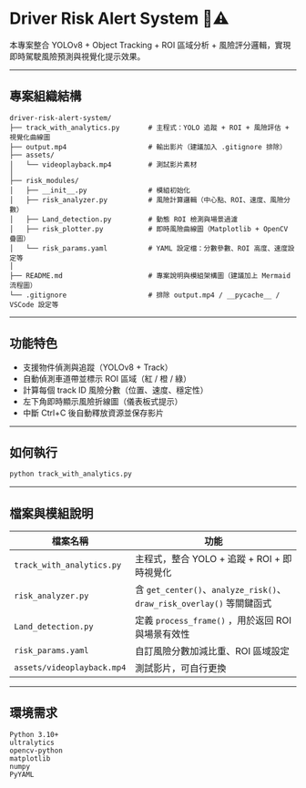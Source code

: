 # Driver Risk Alert System 🚗⚠️

本專案整合 YOLOv8 + Object Tracking + ROI 區域分析 + 風險評分邏輯，實現即時駕駛風險預測與視覺化提示效果。

---

## 專案組織結構

```
driver-risk-alert-system/
├── track_with_analytics.py       # 主程式：YOLO 追蹤 + ROI + 風險評估 + 視覺化曲線圖
├── output.mp4                    # 輸出影片（建議加入 .gitignore 排除）
├── assets/
│   └── videoplayback.mp4         # 測試影片素材
│
├── risk_modules/
│   ├── __init__.py               # 模組初始化
│   ├── risk_analyzer.py          # 風險計算邏輯（中心點、ROI、速度、風險分數）
│   ├── Land_detection.py         # 動態 ROI 檢測與場景過濾
│   ├── risk_plotter.py           # 即時風險曲線圖（Matplotlib + OpenCV 疊圖）
│   └── risk_params.yaml          # YAML 設定檔：分數參數、ROI 高度、速度設定等
│
├── README.md                     # 專案說明與模組架構圖（建議加上 Mermaid 流程圖）
└── .gitignore                    # 排除 output.mp4 / __pycache__ / VSCode 設定等

```

---

## 功能特色

* 支援物件偵測與追蹤（YOLOv8 + Track）
* 自動偵測車道帶並標示 ROI 區域（紅 / 橙 / 綠）
* 計算每個 track ID 風險分數（位置、速度、穩定性）
* 左下角即時顯示風險折線圖（儀表板式提示）
* 中斷 Ctrl+C 後自動釋放資源並保存影片

---

## 如何執行

```bash
python track_with_analytics.py
```

---

## 檔案與模組說明

| 檔案名稱                       | 功能                                                            |
| -------------------------- | ------------------------------------------------------------- |
| `track_with_analytics.py`  | 主程式，整合 YOLO + 追蹤 + ROI + 即時視覺化                                |
| `risk_analyzer.py`         | 含 `get_center()`、`analyze_risk()`、`draw_risk_overlay()` 等關鍵函式 |
| `Land_detection.py`        | 定義 `process_frame()` ，用於返回 ROI 與場景有效性                         |
| `risk_params.yaml`         | 自訂風險分數加減比重、ROI 區域設定                                           |
| `assets/videoplayback.mp4` | 測試影片，可自行更換                                                    |


---

## 環境需求

```text
Python 3.10+
ultralytics
opencv-python
matplotlib
numpy
PyYAML
```